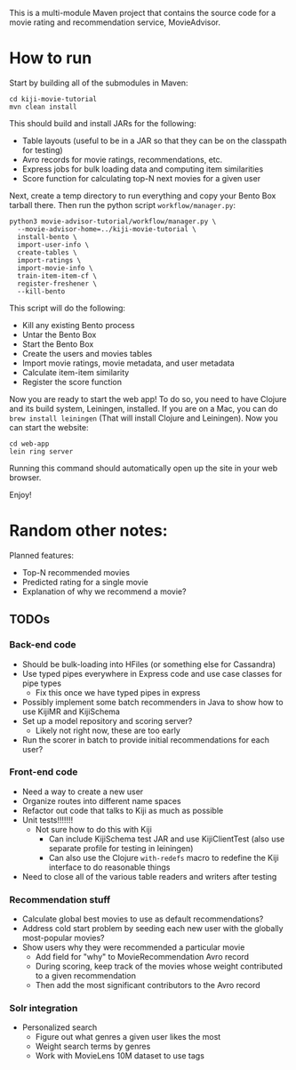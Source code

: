 This is a multi-module Maven project that contains the source code for a movie rating and
recommendation service, MovieAdvisor.

How to run
==========

Start by building all of the submodules in Maven:
```
cd kiji-movie-tutorial
mvn clean install
```
This should build and install JARs for the following:

- Table layouts (useful to be in a JAR so that they can be on the classpath for testing)
- Avro records for movie ratings, recommendations, etc.
- Express jobs for bulk loading data and computing item similarities
- Score function for calculating top-N next movies for a given user

Next, create a temp directory to run everything and copy your Bento Box tarball there.  Then run the
python script `workflow/manager.py`:
```
python3 movie-advisor-tutorial/workflow/manager.py \
  --movie-advisor-home=../kiji-movie-tutorial \
  install-bento \
  import-user-info \
  create-tables \
  import-ratings \
  import-movie-info \
  train-item-item-cf \
  register-freshener \
  --kill-bento
```

This script will do the following:

- Kill any existing Bento process
- Untar the Bento Box
- Start the Bento Box
- Create the users and movies tables
- Import movie ratings, movie metadata, and user metadata
- Calculate item-item similarity
- Register the score function

Now you are ready to start the web app!  To do so, you need to have Clojure and its build system,
Leiningen, installed.  If you are on a Mac, you can do `brew install leiningen` (That will
install Clojure and Leiningen).  Now you can start the website:
```
cd web-app
lein ring server
```
Running this command should automatically open up the site in your web browser.

Enjoy!




Random other notes:
===================

Planned features:

- Top-N recommended movies
- Predicted rating for a single movie
- Explanation of why we recommend a movie?

TODOs
-----

### Back-end code

- Should be bulk-loading into HFiles (or something else for Cassandra)
- Use typed pipes everywhere in Express code and use case classes for pipe types
  - Fix this once we have typed pipes in express
- Possibly implement some batch recommenders in Java to show how to use KijiMR and KijiSchema
- Set up a model repository and scoring server?
  - Likely not right now, these are too early
- Run the scorer in batch to provide initial recommendations for each user?


### Front-end code

- Need a way to create a new user
- Organize routes into different name spaces
- Refactor out code that talks to Kiji as much as possible
- Unit tests!!!!!!!
  - Not sure how to do this with Kiji
    - Can include KijiSchema test JAR and use KijiClientTest (also use separate profile for testing
      in leiningen)
    - Can also use the Clojure `with-redefs` macro to redefine the Kiji interface to do reasonable
      things
- Need to close all of the various table readers and writers after testing


### Recommendation stuff

- Calculate global best movies to use as default recommendations?
- Address cold start problem by seeding each new user with the globally most-popular movies?
- Show users why they were recommended a particular movie
  - Add field for "why" to MovieRecommendation Avro record
  - During scoring, keep track of the movies whose weight contributed to a given recommendation
  - Then add the most significant contributors to the Avro record


### Solr integration

- Personalized search
  - Figure out what genres a given user likes the most
  - Weight search terms by genres
  - Work with MovieLens 10M dataset to use tags



